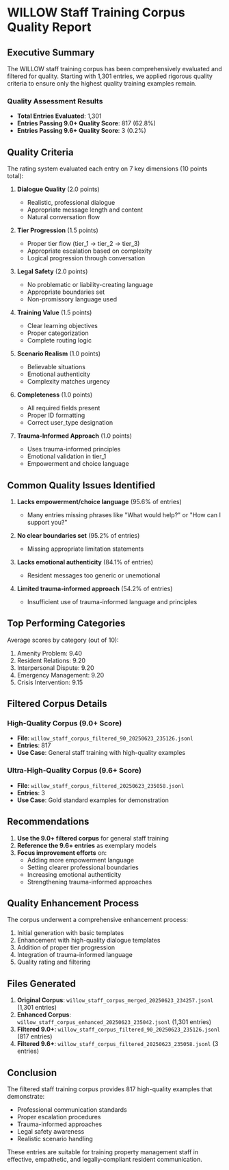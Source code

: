 # WILLOW Staff Training Corpus Quality Report

## Executive Summary

The WILLOW staff training corpus has been comprehensively evaluated and filtered for quality. Starting with 1,301 entries, we applied rigorous quality criteria to ensure only the highest quality training examples remain.

### Quality Assessment Results

- **Total Entries Evaluated**: 1,301
- **Entries Passing 9.0+ Quality Score**: 817 (62.8%)
- **Entries Passing 9.6+ Quality Score**: 3 (0.2%)

## Quality Criteria

The rating system evaluated each entry on 7 key dimensions (10 points total):

1. **Dialogue Quality** (2.0 points)
   - Realistic, professional dialogue
   - Appropriate message length and content
   - Natural conversation flow

2. **Tier Progression** (1.5 points)
   - Proper tier flow (tier_1 → tier_2 → tier_3)
   - Appropriate escalation based on complexity
   - Logical progression through conversation

3. **Legal Safety** (2.0 points)
   - No problematic or liability-creating language
   - Appropriate boundaries set
   - Non-promissory language used

4. **Training Value** (1.5 points)
   - Clear learning objectives
   - Proper categorization
   - Complete routing logic

5. **Scenario Realism** (1.0 points)
   - Believable situations
   - Emotional authenticity
   - Complexity matches urgency

6. **Completeness** (1.0 points)
   - All required fields present
   - Proper ID formatting
   - Correct user_type designation

7. **Trauma-Informed Approach** (1.0 points)
   - Uses trauma-informed principles
   - Emotional validation in tier_1
   - Empowerment and choice language

## Common Quality Issues Identified

1. **Lacks empowerment/choice language** (95.6% of entries)
   - Many entries missing phrases like "What would help?" or "How can I support you?"

2. **No clear boundaries set** (95.2% of entries)
   - Missing appropriate limitation statements

3. **Lacks emotional authenticity** (84.1% of entries)
   - Resident messages too generic or unemotional

4. **Limited trauma-informed approach** (54.2% of entries)
   - Insufficient use of trauma-informed language and principles

## Top Performing Categories

Average scores by category (out of 10):
1. Amenity Problem: 9.40
2. Resident Relations: 9.20
3. Interpersonal Dispute: 9.20
4. Emergency Management: 9.20
5. Crisis Intervention: 9.15

## Filtered Corpus Details

### High-Quality Corpus (9.0+ Score)
- **File**: `willow_staff_corpus_filtered_90_20250623_235126.jsonl`
- **Entries**: 817
- **Use Case**: General staff training with high-quality examples

### Ultra-High-Quality Corpus (9.6+ Score)
- **File**: `willow_staff_corpus_filtered_20250623_235058.jsonl`
- **Entries**: 3
- **Use Case**: Gold standard examples for demonstration

## Recommendations

1. **Use the 9.0+ filtered corpus** for general staff training
2. **Reference the 9.6+ entries** as exemplary models
3. **Focus improvement efforts** on:
   - Adding more empowerment language
   - Setting clearer professional boundaries
   - Increasing emotional authenticity
   - Strengthening trauma-informed approaches

## Quality Enhancement Process

The corpus underwent a comprehensive enhancement process:
1. Initial generation with basic templates
2. Enhancement with high-quality dialogue templates
3. Addition of proper tier progression
4. Integration of trauma-informed language
5. Quality rating and filtering

## Files Generated

1. **Original Corpus**: `willow_staff_corpus_merged_20250623_234257.jsonl` (1,301 entries)
2. **Enhanced Corpus**: `willow_staff_corpus_enhanced_20250623_235042.jsonl` (1,301 entries)
3. **Filtered 9.0+**: `willow_staff_corpus_filtered_90_20250623_235126.jsonl` (817 entries)
4. **Filtered 9.6+**: `willow_staff_corpus_filtered_20250623_235058.jsonl` (3 entries)

## Conclusion

The filtered staff training corpus provides 817 high-quality examples that demonstrate:
- Professional communication standards
- Proper escalation procedures
- Trauma-informed approaches
- Legal safety awareness
- Realistic scenario handling

These entries are suitable for training property management staff in effective, empathetic, and legally-compliant resident communication.